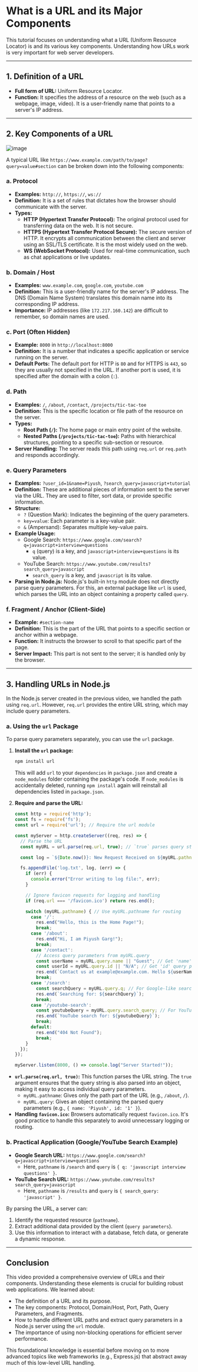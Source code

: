 # What is a URL and its Major Components

This tutorial focuses on understanding what a URL (Uniform Resource Locator) is and its various key components. Understanding how URLs work is very important for web server developers.

---

## 1. Definition of a URL


* **Full form of URL:** Uniform Resource Locator.
* **Function:** It specifies the address of a resource on the web (such as a webpage, image, video). It is a user-friendly name that points to a server's IP address.

---

## 2. Key Components of a URL

![image](https://github.com/user-attachments/assets/8805b486-eed6-434d-aa5c-51f126b928b8)


A typical URL like `https://www.example.com/path/to/page?query=value#section` can be broken down into the following components:

### a. Protocol

* **Examples:** `http://`, `https://`, `ws://`
* **Definition:** It is a set of rules that dictates how the browser should communicate with the server.
* **Types:**
    * **HTTP (Hypertext Transfer Protocol):** The original protocol used for transferring data on the web. It is not secure.
    * **HTTPS (Hypertext Transfer Protocol Secure):** The secure version of HTTP. It encrypts all communication between the client and server using an SSL/TLS certificate. It is the most widely used on the web.
    * **WS (WebSocket Protocol):** Used for real-time communication, such as chat applications or live updates.

### b. Domain / Host

* **Examples:** `www.example.com`, `google.com`, `youtube.com`
* **Definition:** This is a user-friendly name for the server's IP address. The DNS (Domain Name System) translates this domain name into its corresponding IP address.
* **Importance:** IP addresses (like `172.217.160.142`) are difficult to remember, so domain names are used.

### c. Port (Often Hidden)

* **Example:** `8000` in `http://localhost:8000`
* **Definition:** It is a number that indicates a specific application or service running on the server.
* **Default Ports:** The default port for HTTP is `80` and for HTTPS is `443`, so they are usually not specified in the URL. If another port is used, it is specified after the domain with a colon (`:`).

### d. Path

* **Examples:** `/`, `/about`, `/contact`, `/projects/tic-tac-toe`
* **Definition:** This is the specific location or file path of the resource on the server.
* **Types:**
    * **Root Path (`/`):** The home page or main entry point of the website.
    * **Nested Paths (`/projects/tic-tac-toe`):** Paths with hierarchical structures, pointing to a specific sub-section or resource.
* **Server Handling:** The server reads this path using `req.url` or `req.path` and responds accordingly.

### e. Query Parameters

* **Examples:** `?user_id=1&name=Piyush`, `?search_query=javascript+tutorial`
* **Definition:** These are additional pieces of information sent to the server via the URL. They are used to filter, sort data, or provide specific information.
* **Structure:**
    * `?` (Question Mark): Indicates the beginning of the query parameters.
    * `key=value`: Each parameter is a key-value pair.
    * `&` (Ampersand): Separates multiple key-value pairs.
* **Example Usage:**
    * Google Search: `https://www.google.com/search?q=javascript+interview+questions`
        * `q` (query) is a key, and `javascript+interview+questions` is its value.
    * YouTube Search: `https://www.youtube.com/results?search_query=javascript`
        * `search_query` is a key, and `javascript` is its value.
* **Parsing in Node.js:** Node.js's built-in `http` module does not directly parse query parameters. For this, an external package like `url` is used, which parses the URL into an object containing a property called `query`.

### f. Fragment / Anchor (Client-Side)

* **Example:** `#section-name`
* **Definition:** This is the part of the URL that points to a specific section or anchor within a webpage.
* **Function:** It instructs the browser to scroll to that specific part of the page.
* **Server Impact:** This part is not sent to the server; it is handled only by the browser.

---

## 3. Handling URLs in Node.js

In the Node.js server created in the previous video, we handled the path using `req.url`. However, `req.url` provides the entire URL string, which may include query parameters.

### a. Using the `url` Package

To parse query parameters separately, you can use the `url` package.

1.  **Install the `url` package:**
    ```bash
    npm install url
    ```
    This will add `url` to your `dependencies` in `package.json` and create a `node_modules` folder containing the package's code. If `node_modules` is accidentally deleted, running `npm install` again will reinstall all dependencies listed in `package.json`.

2.  **Require and parse the URL:**
    ```javascript
    const http = require('http');
    const fs = require('fs');
    const url = require('url'); // Require the url module

    const myServer = http.createServer((req, res) => {
      // Parse the URL
      const myURL = url.parse(req.url, true); // `true` parses query string into an object

      const log = `${Date.now()}: New Request Received on ${myURL.pathname}\n`; // Use pathname for logging

      fs.appendFile('log.txt', log, (err) => {
        if (err) {
          console.error("Error writing to log file:", err);
        }

        // Ignore favicon requests for logging and handling
        if (req.url === '/favicon.ico') return res.end();

        switch (myURL.pathname) { // Use myURL.pathname for routing
          case '/':
            res.end("Hello, this is the Home Page!");
            break;
          case '/about':
            res.end("Hi, I am Piyush Garg!");
            break;
          case '/contact':
            // Access query parameters from myURL.query
            const userName = myURL.query.name || "Guest"; // Get 'name' query param, default to 'Guest'
            const userId = myURL.query.id || "N/A"; // Get 'id' query param
            res.end(`Contact us at example@example.com. Hello ${userName}, your ID is ${userId}`);
            break;
          case '/search':
            const searchQuery = myURL.query.q; // For Google-like search
            res.end(`Searching for: ${searchQuery}`);
            break;
          case '/youtube-search':
            const youtubeQuery = myURL.query.search_query; // For YouTube-like search
            res.end(`YouTube search for: ${youtubeQuery}`);
            break;
          default:
            res.end("404 Not Found");
            break;
        }
      });
    });

    myServer.listen(8000, () => console.log("Server Started!"));
    ```
* **`url.parse(req.url, true)`:** This function parses the URL string. The `true` argument ensures that the query string is also parsed into an object, making it easy to access individual query parameters.
    * `myURL.pathname`: Gives only the path part of the URL (e.g., `/about`, `/`).
    * `myURL.query`: Gives an object containing the parsed query parameters (e.g., `{ name: 'Piyush', id: '1' }`).
* **Handling `favicon.ico`:** Browsers automatically request `favicon.ico`. It's good practice to handle this separately to avoid unnecessary logging or routing.

### b. Practical Application (Google/YouTube Search Example)

* **Google Search URL:** `https://www.google.com/search?q=javascript+interview+questions`
    * Here, `pathname` is `/search` and `query` is `{ q: 'javascript interview questions' }`.
* **YouTube Search URL:** `https://www.youtube.com/results?search_query=javascript`
    * Here, `pathname` is `/results` and `query` is `{ search_query: 'javascript' }`.

By parsing the URL, a server can:
1.  Identify the requested resource (`pathname`).
2.  Extract additional data provided by the client (`query parameters`).
3.  Use this information to interact with a database, fetch data, or generate a dynamic response.

---

## Conclusion

This video provided a comprehensive overview of URLs and their components. Understanding these elements is crucial for building robust web applications. We learned about:
* The definition of a URL and its purpose.
* The key components: Protocol, Domain/Host, Port, Path, Query Parameters, and Fragments.
* How to handle different URL paths and extract query parameters in a Node.js server using the `url` module.
* The importance of using non-blocking operations for efficient server performance.

This foundational knowledge is essential before moving on to more advanced topics like web frameworks (e.g., Express.js) that abstract away much of this low-level URL handling.
